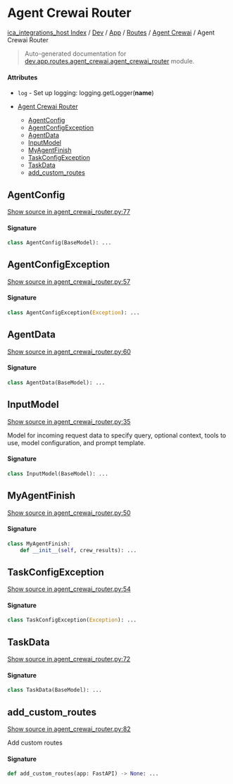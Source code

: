 # Agent Crewai Router

[ica_integrations_host Index](../../../../README.md#ica_integrations_host-index) / [Dev](../../../index.md#dev) / [App](../../index.md#app) / [Routes](../index.md#routes) / [Agent Crewai](./index.md#agent-crewai) / Agent Crewai Router

> Auto-generated documentation for [dev.app.routes.agent_crewai.agent_crewai_router](https://github.com/destiny/ica_integrations_host/blob/main/dev/app/routes/agent_crewai/agent_crewai_router.py) module.

#### Attributes

- `log` - Set up logging: logging.getLogger(__name__)


- [Agent Crewai Router](#agent-crewai-router)
  - [AgentConfig](#agentconfig)
  - [AgentConfigException](#agentconfigexception)
  - [AgentData](#agentdata)
  - [InputModel](#inputmodel)
  - [MyAgentFinish](#myagentfinish)
  - [TaskConfigException](#taskconfigexception)
  - [TaskData](#taskdata)
  - [add_custom_routes](#add_custom_routes)

## AgentConfig

[Show source in agent_crewai_router.py:77](https://github.com/destiny/ica_integrations_host/blob/main/dev/app/routes/agent_crewai/agent_crewai_router.py#L77)

#### Signature

```python
class AgentConfig(BaseModel): ...
```



## AgentConfigException

[Show source in agent_crewai_router.py:57](https://github.com/destiny/ica_integrations_host/blob/main/dev/app/routes/agent_crewai/agent_crewai_router.py#L57)

#### Signature

```python
class AgentConfigException(Exception): ...
```



## AgentData

[Show source in agent_crewai_router.py:60](https://github.com/destiny/ica_integrations_host/blob/main/dev/app/routes/agent_crewai/agent_crewai_router.py#L60)

#### Signature

```python
class AgentData(BaseModel): ...
```



## InputModel

[Show source in agent_crewai_router.py:35](https://github.com/destiny/ica_integrations_host/blob/main/dev/app/routes/agent_crewai/agent_crewai_router.py#L35)

Model for incoming request data to specify query, optional context, tools to use, model configuration, and prompt template.

#### Signature

```python
class InputModel(BaseModel): ...
```



## MyAgentFinish

[Show source in agent_crewai_router.py:50](https://github.com/destiny/ica_integrations_host/blob/main/dev/app/routes/agent_crewai/agent_crewai_router.py#L50)

#### Signature

```python
class MyAgentFinish:
    def __init__(self, crew_results): ...
```



## TaskConfigException

[Show source in agent_crewai_router.py:54](https://github.com/destiny/ica_integrations_host/blob/main/dev/app/routes/agent_crewai/agent_crewai_router.py#L54)

#### Signature

```python
class TaskConfigException(Exception): ...
```



## TaskData

[Show source in agent_crewai_router.py:72](https://github.com/destiny/ica_integrations_host/blob/main/dev/app/routes/agent_crewai/agent_crewai_router.py#L72)

#### Signature

```python
class TaskData(BaseModel): ...
```



## add_custom_routes

[Show source in agent_crewai_router.py:82](https://github.com/destiny/ica_integrations_host/blob/main/dev/app/routes/agent_crewai/agent_crewai_router.py#L82)

Add custom routes

#### Signature

```python
def add_custom_routes(app: FastAPI) -> None: ...
```
